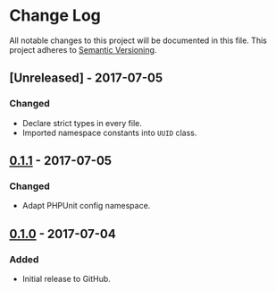 # Change Log
All notable changes to this project will be documented in this file.
This project adheres to [Semantic Versioning](http://semver.org/).

## [Unreleased] - 2017-07-05
### Changed
- Declare strict types in every file.
- Imported namespace constants into `UUID` class.

## [0.1.1] - 2017-07-05
### Changed
- Adapt PHPUnit config namespace.

## [0.1.0] - 2017-07-04
### Added
- Initial release to GitHub.

[0.1.1]: https://github.com/brightnucleus/keys/compare/v0.1.0...v0.1.1
[0.1.0]: https://github.com/brightnucleus/keys/compare/v0.0.0...v0.1.0
